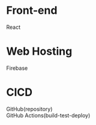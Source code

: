 # Front-end  
React  

# Web Hosting  
Firebase  

# CICD  
GitHub(repository)  
GitHub Actions(build-test-deploy)
